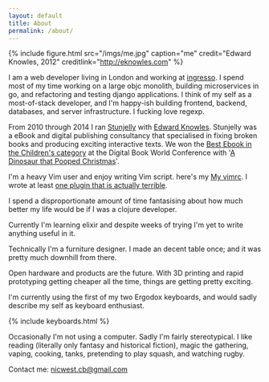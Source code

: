 ```yaml
---
layout: default
title: About
permalink: /about/
---
```


{% include figure.html src="/imgs/me.jpg" caption="me" credit="Edward Knowles, 2012" creditlink="http://eknowles.com" %}

I am a web developer living in London and working at [ingresso][ingresso]. 
I spend most of my time working on a large objc monolith, building microservices
in go, and refactoring and testing django applications. I think of my self as a
most-of-stack developer, and I'm happy-ish building frontend, backend,
databases, and server infrastructure. I fucking love regexp.

From 2010 through 2014 I ran [Stunjelly][stunjelly] with [Edward Knowles][ned].
Stunjelly was a eBook and digital publishing consultancy that specialised
in fixing broken books and producing exciting interactive texts. We won the 
[Best Ebook in the Children's category][award] at the Digital Book World 
Conference with '[A Dinosaur that Pooped Christmas][dinopoop]'.
 
I'm a heavy Vim user and enjoy writing Vim script. here's my [My vimrc][vimrc].
I wrote at least [one plugin that is actually terrible][QQ].

I spend a disproportionate amount of time fantasising about how much better my
life would be if I was a clojure developer.

Currently I'm learning elixir and despite weeks of trying I'm yet to write
anything useful in it.

Technically I'm a furniture designer. I made an decent table once; and it was
pretty much downhill from there.

Open hardware and products are the future. With 3D printing and rapid
prototyping getting cheaper all the time, things are getting pretty exciting.

I'm currently using the first of my two Ergodox keyboards, and would sadly
describe my self as keyboard enthusiast.

{% include keyboards.html %}

Occasionally I'm not using a computer. Sadly I'm fairly stereotypical. I like
reading (literally only fantasy and historical fiction), magic the gathering,
vaping, cooking, tanks, pretending to play squash, and watching rugby.

Contact me: [nicwest.cb@gmail.com](nicwest.cb@gmail.com)


[stunjelly]: http://stunjelly.com/
[ingresso]: http://ingresso.co.uk/
[ned]: http://eknowles.com
[award]: http://www.randomhouse.co.uk/news/2013/01/the-dinosaur-that-pooped-christmas-wins-publishing-innovation-award
[dinopoop]: https://itunes.apple.com/gb/book/dinosaur-that-pooped-christmas/id573535470
[vimrc]: https://github.com/nicwest/dotstow/blob/master/vim/.vimrc
[QQ]: http://github.com/nicwest/QQ.vim
